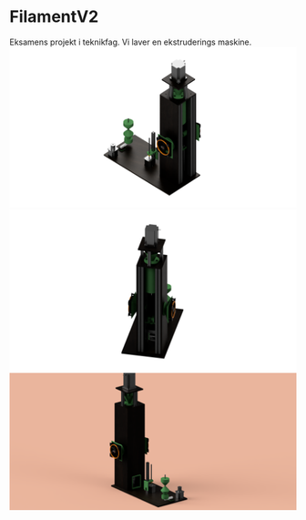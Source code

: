 # FilamentV2
Eksamens projekt i teknikfag. Vi laver en ekstruderings maskine.
![FrontView!](https://github.com/jakelele-bot/FilamentV2/blob/main/FilamentMaskine%203d%20model/renders/SecondSideWhiteGlow.png)
![Sideview!](https://github.com/jakelele-bot/FilamentV2/blob/main/FilamentMaskine%203d%20model/renders/WhiteGlowFront.png)
![PINK!](https://github.com/jakelele-bot/FilamentV2/blob/main/FilamentMaskine%203d%20model/renders/Render%20with%20pink%20background.png)

